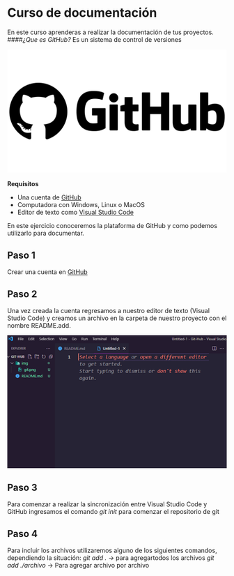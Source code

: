 # Curso de documentación

En este curso aprenderas a realizar la documentación de tus proyectos.
####*¿Que es GitHub?* Es un sistema de control de versiones

![Logo de Python](https://github.com/AlvaroCarrizosaR/Creacion-de-la-documentacion/blob/main/img/git.png)

**Requisitos**

- Una cuenta de [GitHub](https://github.com/)
- Computadora con Windows, Linux o MacOS
- Editor de texto como [Visual Studio Code](https://code.visualstudio.com/)

En este ejercicio conoceremos la plataforma de GitHub y como podemos utilizarlo para documentar.

## Paso 1
Crear una cuenta en [GitHub](https://github.com/)

## Paso 2
Una vez creada la cuenta regresamos a nuestro editor de texto (Visual Studio Code) y creamos un archivo en la carpeta de nuestro proyecto con el nombre README.add.

![Ilustracion 1](img\Picture1.png)

## Paso 3
Para comenzar a realizar la sincronización entre Visual Studio Code y GitHub ingresamos el comando *git init* para comenzar el repositorio de git

## Paso 4
Para incluir los archivos utilizaremos alguno de los siguientes comandos, dependiendo la situación:
*git add .* -> para agregartodos los archivos
*git add ./archivo*  -> Para agregar archivo por archivo

